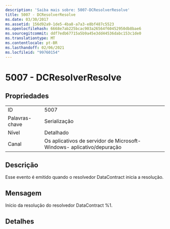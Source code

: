 ```yaml
---
description: 'Saiba mais sobre: 5007-DCResolverResolve'
title: 5007 - DCResolverResolve
ms.date: 03/30/2017
ms.assetid: 156d92a9-1de5-4ba8-a7a3-e8bf487c5523
ms.openlocfilehash: 6668e7ab225bcac903a26564f60452950db8bae6
ms.sourcegitcommit: ddf7edb67715a5b9a45e3dd44536dabc153c1de0
ms.translationtype: MT
ms.contentlocale: pt-BR
ms.lasthandoff: 02/06/2021
ms.locfileid: "99760154"
---
```

# <a name="5007---dcresolverresolve"></a>5007 - DCResolverResolve

## <a name="properties"></a>Propriedades  
  
|||  
|-|-|  
|ID|5007|  
|Palavras-chave|Serialização|  
|Nível|Detalhado|  
|Canal|Os aplicativos de servidor de Microsoft-Windows- aplicativo/depuração|  
  
## <a name="description"></a>Descrição  

 Esse evento é emitido quando o resolvedor DataContract inicia a resolução.  
  
## <a name="message"></a>Mensagem  

 Início da resolução do resolvedor DataContract %1.  
  
## <a name="details"></a>Detalhes
